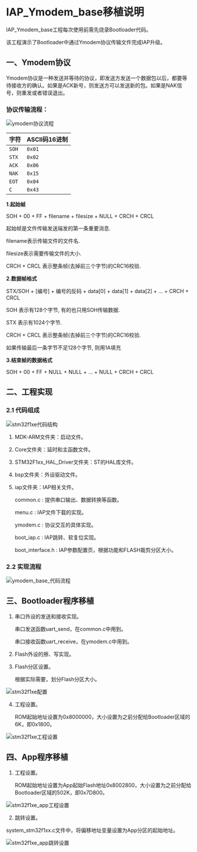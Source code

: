 # IAP_Ymodem_base移植说明

IAP_Ymodem_base工程每次使用前需先烧录Bootloader代码。

该工程演示了Bootloader中通过Ymodem协议传输文件完成IAP升级。



## 一、Ymodem协议

Ymodem协议是一种发送并等待的协议，即发送方发送一个数据包以后，都要等待接收方的确认。如果是ACK新号，则发送方可以发送新的包。如果是NAK信号，则重发或者错误退出。

### 协议传输流程：

![ymodem协议流程](移植说明.assets/ymodem协议流程.jpg)

| 字符  | ASCII码16进制 |
| ----- | ------------- |
| `SOH` | `0x01`        |
| `STX` | `0x02`        |
| `ACK` | `0x06`        |
| `NAK` | `0x15`        |
| `EOT` | `0x04`        |
| `C`   | `0x43`        |

**1.起始帧**

SOH + 00 + FF + filename + filesize + NULL + CRCH + CRCL

起始帧是文件传输发送端发的第一条重要消息.

filename表示传输文件的文件名.

filesize表示需要传输文件的大小.

CRCH + CRCL 表示整条帧(去掉前三个字节)的CRC16校验.

**2.数据帧格式**

STX/SOH + [编号] + 编号的反码 + data[0] + data[1] + data[2] + … + CRCH + CRCL

SOH 表示有128个字节, 有的也只用SOH传输数据.

STX 表示有1024个字节.

CRCH + CRCL 表示整条帧(去掉前三个字节)的CRC16校验.

如果传输最后一条字节不足128个字节, 则用1A填充

**3.结束帧的数据格式**

SOH + 00 + FF + NULL + NULL + … + NULL + CRCH + CRCL



## 二、工程实现

### 2.1 代码组成

![stm32f1xe代码结构](移植说明.assets/stm32f1xe代码结构.png)

1. MDK-ARM文件夹：启动文件。

2. Core文件夹：延时和主函数文件。

3. STM32F1xx_HAL_Driver文件夹：ST的HAL库文件。

4. bsp文件夹：外设驱动文件。

5. iap文件夹：IAP相关文件。

   common.c : 提供串口输出、数据转换等函数。

   menu.c : IAP文件下载的实现。

   ymodem.c : 协议交互的具体实现。

   boot_iap.c : IAP跳转、软复位实现。

   boot_interface.h : IAP参数配置页，根据功能和FLASH裁剪分区大小。

### 2.2 实现流程

![ymodem_base_代码流程](移植说明.assets/ymodem_base_代码流程.jpg)



## 三、Bootloader程序移植

1. 串口外设的发送和接收实现。

   串口发送函数uart_send，在common.c中用到。

   串口接收函数uart_receive，在ymodem.c中用到。

2. Flash外设的擦、写实现。

3. Flash分区设置。

   根据实际需要，划分Flash分区大小。

![stm32f1xe配置](移植说明.assets/stm32f1xe配置.png)

4. 工程设置。

   ROM起始地址设置为0x8000000，大小设置为之前分配给Bootloader区域的6K，即0x1800。

![stm32f1xe工程设置](移植说明.assets/stm32f1xe工程设置-16313779191841.png)



## 四、App程序移植

1. 工程设置。

   ROM起始地址设置为App起始Flash地址0x8002800，大小设置为之前分配给Bootloader区域的502K，即0x7D800。

![stm32f1xe_app工程设置](移植说明.assets/stm32f1xe_app工程设置.png)

2. 跳转设置。

system_stm32f1xx.c文件中，将偏移地址变量设置为App分区的起始地址。

![stm32f1xe_app跳转设置](移植说明.assets/stm32f1xe_app跳转设置.png)
